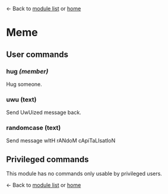 ← Back to [module list](index.md) or [home](../index.md)

# Meme

## User commands

### hug _(member)_

Hug someone.

### uwu (text)

Send UwUized message back.

### randomcase (text)

Send message wItH rANdoM cApiTaLIsatIoN

## Privileged commands

This module has no commands only usable by privileged users.

← Back to [module list](index.md) or [home](../index.md)
